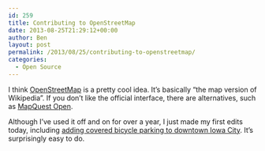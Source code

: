 ```yaml
---
id: 259
title: Contributing to OpenStreetMap
date: 2013-08-25T21:29:12+00:00
author: Ben
layout: post
permalink: /2013/08/25/contributing-to-openstreetmap/
categories:
  - Open Source
---
```

I think [OpenStreetMap](http://www.openstreetmap.org/) is a pretty cool idea. It&#8217;s basically &#8220;the map version of Wikipedia&#8221;. If you don&#8217;t like the official interface, there are alternatives, such as [MapQuest Open](http://open.mapquest.com/).

Although I&#8217;ve used it off and on for over a year, I just made my first edits today, including [adding covered bicycle parking to downtown Iowa City](http://www.openstreetmap.org/browse/changeset/17507415). It&#8217;s surprisingly easy to do.